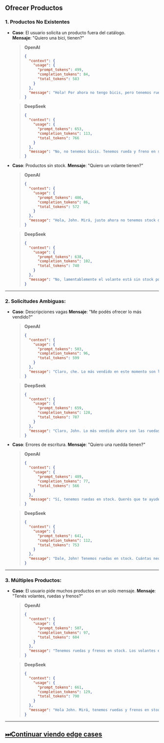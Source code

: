 ## **Ofrecer Productos**

### 1. Productos No Existentes

- **Caso**: El usuario solicita un producto fuera del catálogo.  
  **Mensaje**: "Quiero una bici, tienen?"

  > **OpenAI**
  > ```json
  > {
  >   "context": {
  >     "usage": {
  >       "prompt_tokens": 499,
  >       "completion_tokens": 84,
  >       "total_tokens": 583
  >     }
  >   },
  >   "message": "Hola! Por ahora no tengo bicis, pero tenemos ruedas y frenos disponibles. Te interesa algún otro producto?"
  > }
  > ```

  > **DeepSeek**
  > ```json
  > {
  >   "context": {
  >     "usage": {
  >       "prompt_tokens": 653,
  >       "completion_tokens": 113,
  >       "total_tokens": 766
  >     }
  >   },
  >   "message": "No, no tenemos bicis. Tenemos rueda y freno en stock. Te sirve?"
  > }
  > ```

- **Caso**: Productos sin stock.
  **Mensaje**: "Quiero un volante tienen?"

  > **OpenAI**
  > ```json
  > {
  >   "context": {
  >     "usage": {
  >       "prompt_tokens": 486,
  >       "completion_tokens": 86,
  >       "total_tokens": 572
  >     }
  >   },
  >   "message": "Hola, John. Mirá, justo ahora no tenemos stock de volantes. Cualquier otra cosa que necesites, avisame.",
  > }
  > ```

  > **DeepSeek**
  > ```json
  > {
  >   "context": {
  >     "usage": {
  >       "prompt_tokens": 638,
  >       "completion_tokens": 102,
  >       "total_tokens": 740
  >     }
  >   },
  >   "message": "No, lamentablemente el volante está sin stock por ahora. Te interesa que te avise cuando tengamos?",
  > }
  > ```

---

### 2. Solicitudes Ambiguas:

- **Caso**: Descripciones vagas
  **Mensaje**: "Me podés ofrecer lo más vendido?"

  > **OpenAI**
  > ```json
  > {
  >   "context": {
  >     "usage": {
  >       "prompt_tokens": 503,
  >       "completion_tokens": 96,
  >       "total_tokens": 599
  >     }
  >   },
  >   "message": "Claro, che. Lo más vendido en este momento son las ruedas y los frenos, que casualmente están en stock. Si querés algo más, avísame.",
  > }
  > ```

  > **DeepSeek**
  > ```json
  > {
  >   "context": {
  >     "usage": {
  >       "prompt_tokens": 659,
  >       "completion_tokens": 128,
  >       "total_tokens": 787
  >     }
  >   },
  >   "message": "Claro, John. Lo más vendido ahora son las ruedas y los frenos. Ambos están en stock. Si te interesa, avisame y te armo el pedido.",
  > }
  > ```

- **Caso**: Errores de escritura.
  **Mensaje**: "Quiero una ruedda tienen?"

  > **OpenAI**
  > ```json
  > {
  >   "context": {
  >     "usage": {
  >       "prompt_tokens": 489,
  >       "completion_tokens": 77,
  >       "total_tokens": 566
  >     }
  >   },
  >   "message": "Sí, tenemos ruedas en stock. Querés que te ayude con el pedido?",
  > }
  > ```

  > **DeepSeek**
  > ```json
  > {
  >   "context": {
  >     "usage": {
  >       "prompt_tokens": 641,
  >       "completion_tokens": 112,
  >       "total_tokens": 753
  >     }
  >   },
  >   "message": "Dale, John! Tenemos ruedas en stock. Cuántas necesitás? Así te la preparamos.",
  > }
  > ```

---

### 3. Múltiples Productos:

- **Caso**: El usuario pide muchos productos en un solo mensaje.
  **Mensaje**: "Tenés volantes, ruedas y frenos?"

  > **OpenAI**
  > ```json
  > {
  >   "context": {
  >     "usage": {
  >       "prompt_tokens": 507,
  >       "completion_tokens": 97,
  >       "total_tokens": 604
  >     }
  >   },
  >   "message": "Tenemos ruedas y frenos en stock. Los volantes están sin stock por ahora. Te interesa igual?",
  > }
  > ```

  > **DeepSeek**
  > ```json
  > {
  >   "context": {
  >     "usage": {
  >       "prompt_tokens": 661,
  >       "completion_tokens": 129,
  >       "total_tokens": 790
  >     }
  >   },
  >   "message": "Hola John. Mirá, tenemos ruedas y frenos en stock, pero los volantes están sin stock por ahora. Te sirve igual o necesitás los tres productos?",
  > }
  > ```

---

## [⏭Continuar viendo edge cases](./generales.md)
